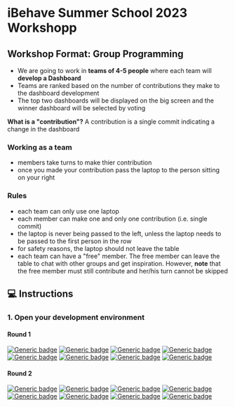 # iBehave Summer School 2023 Workshopp

## Workshop Format: Group Programming

- We are going to work in **teams of 4-5 people** where each team will **develop a Dashboard**
- Teams are ranked based on the number of contributions they make to the dashboard development
- The top two dashboards will be displayed on the big screen and the winner dashboard will be selected by voting

**What is a "contribution"?** A contribution is a single commit indicating a change in the dashboard

### Working as a team

- members take turns to make thier contribution
- once you made your contribution pass the laptop to the person sitting on your right

### Rules

- each team can only use one laptop
- each member can make one and only one contribution (i.e. single commit)
- the laptop is never being passed to the left, unless the laptop needs to be passed to the first person in the row
- for safety reasons, the laptop should not leave the table
- each team can have a "free" member. The free member can leave the table to chat with other groups and get inspiration. However, **note** that the free member must still contribute and her/his turn cannot be skipped

## :computer: Instructions

### 1. Open your development environment

#### Round 1

[![Generic badge](https://img.shields.io/badge/Team1-5BA100.svg)](https://gitpod.io/#https://github.com/ibehave-ibots/ibehave-summer-school-2023-workshop/tree/round1)
[![Generic badge](https://img.shields.io/badge/Team2-5BA100.svg)](linktobranch)
[![Generic badge](https://img.shields.io/badge/Team3-5BA100.svg)](linktobranch)
[![Generic badge](https://img.shields.io/badge/Team4-5BA100.svg)](linktobranch)
[![Generic badge](https://img.shields.io/badge/Team5-5BA100.svg)](linktobranch)
[![Generic badge](https://img.shields.io/badge/Team6-5BA100.svg)](linktobranch)
[![Generic badge](https://img.shields.io/badge/Team7-5BA100.svg)](linktobranch)
[![Generic badge](https://img.shields.io/badge/Team8-5BA100.svg)](linktobranch)

#### Round 2

[![Generic badge](https://img.shields.io/badge/Team1-CC0066.svg)](https://gitpod.io/#https://github.com/ibehave-ibots/ibehave-summer-school-2023-workshop/tree/round2)
[![Generic badge](https://img.shields.io/badge/Team2-CC0066.svg)](linktobranch)
[![Generic badge](https://img.shields.io/badge/Team3-CC0066.svg)](linktobranch)
[![Generic badge](https://img.shields.io/badge/Team4-CC0066.svg)](linktobranch)
[![Generic badge](https://img.shields.io/badge/Team5-CC0066.svg)](linktobranch)
[![Generic badge](https://img.shields.io/badge/Team6-CC0066.svg)](linktobranch)
[![Generic badge](https://img.shields.io/badge/Team7-CC0066.svg)](linktobranch)
[![Generic badge](https://img.shields.io/badge/Team8-CC0066.svg)](linktobranch)
